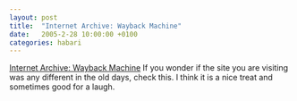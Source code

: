 ```yaml
---
layout: post
title:  "Internet Archive: Wayback Machine"
date:   2005-2-28 10:00:00 +0100
categories: habari
---
```

<a href="http://www.archive.org/web/web.php">Internet Archive: Wayback Machine</a>
If you wonder if the site you are visiting was any different in the old days, check this. I think it is a nice treat  and sometimes good for a laugh.